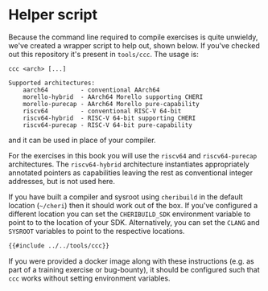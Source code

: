 # Helper script

Because the command line required to compile exercises is quite unwieldy, we've created a wrapper script to help out, shown below.  If you've checked out this repository it's present in `tools/ccc`.  The usage is:
```
ccc <arch> [...]

Supported architectures:
	aarch64         - conventional AArch64
	morello-hybrid  - AArch64 Morello supporting CHERI
	morello-purecap - AArch64 Morello pure-capability
	riscv64         - conventional RISC-V 64-bit
	riscv64-hybrid  - RISC-V 64-bit supporting CHERI
	riscv64-purecap - RISC-V 64-bit pure-capability
```
and it can be used in place of your compiler.

For the exercises in this book you will use the `riscv64` and `riscv64-purecap` architectures.  The `riscv64-hybrid` architecture instantiates appropriately annotated pointers as capabilities leaving the rest as conventional integer addresses, but is not used here.

If you have built a compiler and sysroot using `cheribuild` in the default location (`~/cheri`) then it should work out of the box.  If you've configured a different location you can set the `CHERIBUILD_SDK` environment variable to point to to the location of your SDK.  Alternatively, you can set the `CLANG` and `SYSROOT` variables to point to the respective locations.
```sh
{{#include ../../tools/ccc}}
```

If you were provided a docker image along with these instructions (e.g. as part of a training exercise or bug-bounty), it should be configured such that `ccc` works without setting environment variables.
